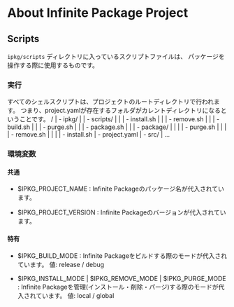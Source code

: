 # About Infinite Package Project

## Scripts

`ipkg/scripts` ディレクトリに入っているスクリプトファイルは、
パッケージを操作する際に使用するものです。

### 実行

すべてのシェルスクリプトは、プロジェクトのルートディレクトリで行われます。
つまり、project.yamlが存在するフォルダがカレントディレクトリになるということです。
 /
| - ipkg/
|      | - scripts/
|      |         | - install.sh
|      |         | - remove.sh
|      |         | - build.sh
|      |         | - purge.sh
|      |         | - package.sh
|      |         | - package/
|      |         |         | - purge.sh
|      |         |         | - remove.sh
|      |         |         | - install.sh
| - project.yaml
| - src/
      | ...


### 環境変数

#### 共通
 - $IPKG_PROJECT_NAME :
    Infinite Packageのパッケージ名が代入されています。

 - $IPKG_PROJECT_VERSION :
    Infinite Packageのバージョンが代入されています。

#### 特有
 - $IPKG_BUILD_MODE :
    Infinite Packageをビルドする際のモードが代入されています。
        値: release / debug

 - $IPKG_INSTALL_MODE | $IPKG_REMOVE_MODE | $IPKG_PURGE_MODE :
    Infinite Packageを管理(インストール・削除・パージ)する際のモードが代入されています。
        値: local / global